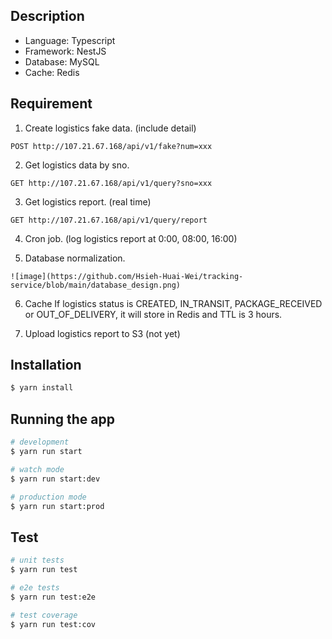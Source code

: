 ## Description

- Language: Typescript
- Framework: NestJS
- Database: MySQL
- Cache: Redis

## Requirement
1. Create logistics fake data. (include detail)
```
POST http://107.21.67.168/api/v1/fake?num=xxx
``` 
2. Get logistics data by sno.
```
GET http://107.21.67.168/api/v1/query?sno=xxx
``` 
3. Get logistics report. (real time)
```
GET http://107.21.67.168/api/v1/query/report
```
4. Cron job. (log logistics report at 0:00, 08:00, 16:00)

5. Database normalization.
```
![image](https://github.com/Hsieh-Huai-Wei/tracking-service/blob/main/database_design.png)
```
6. Cache
If logistics status is CREATED, IN_TRANSIT, PACKAGE_RECEIVED or OUT_OF_DELIVERY, it will store in Redis and TTL is 3 hours.


7. Upload logistics report to S3 (not yet)

## Installation

```bash
$ yarn install
```

## Running the app

```bash
# development
$ yarn run start

# watch mode
$ yarn run start:dev

# production mode
$ yarn run start:prod
```

## Test

```bash
# unit tests
$ yarn run test

# e2e tests
$ yarn run test:e2e

# test coverage
$ yarn run test:cov
```


